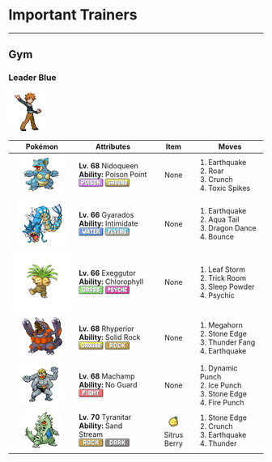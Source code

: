 # Important Trainers


---

## Gym

### Leader Blue

![Leader Blue](../../assets/important_trainers/blue.png "Leader Blue")

| Pokémon | Attributes | Item | Moves |
|:-------:|------------|:----:|-------|
| ![Nidoqueen](../../assets/sprites/nidoqueen/front.gif "Nidoqueen: Its body is covered with needle-like scales. It never shows signs of shrinking from any attack.") | **Lv. 68** Nidoqueen<br>**Ability:** <span class="tooltip" title="Contact with the Pokémon may poison the foe.">Poison Point</span><br>![poison](../../assets/types/poison.png "Poison") ![ground](../../assets/types/ground.png "Ground") | None | 1. <span class="tooltip" title="The user sets off an earthquake that hits all the Pokémon in the battle. ">Earthquake</span><br>2. <span class="tooltip" title="The foe is scared off, to be replaced by another Pokémon in its party. In the wild, the battle ends.">Roar</span><br>3. <span class="tooltip" title="The user crunches up the foe with sharp fangs. It may also lower the target’s Defense stat.">Crunch</span><br>4. <span class="tooltip" title="The user lays a trap of poison spikes at the foe’s feet. They poison foes that switch into battle.">Toxic Spikes</span> |
| ![Gyarados](../../assets/sprites/gyarados/front.gif "Gyarados: They say that during past strife, GYARADOS would appear and leave blazing ruins in its wake.") | **Lv. 66** Gyarados<br>**Ability:** <span class="tooltip" title="Lowers the foe’s Attack stat.">Intimidate</span><br>![water](../../assets/types/water.png "Water") ![flying](../../assets/types/flying.png "Flying") | None | 1. <span class="tooltip" title="The user sets off an earthquake that hits all the Pokémon in the battle. ">Earthquake</span><br>2. <span class="tooltip" title="The user attacks by swinging its tail as if it were a vicious wave in a raging storm. ">Aqua Tail</span><br>3. <span class="tooltip" title="The user vigorously performs a mystic, powerful dance that boosts its Attack and Speed stats.">Dragon Dance</span><br>4. <span class="tooltip" title="The user bounces up high, then drops on the foe on the second turn. It may also paralyze the foe.">Bounce</span> |
| ![Exeggutor](../../assets/sprites/exeggutor/front.gif "Exeggutor: Its three heads think independently. However, they are friendly and never appear to squabble.") | **Lv. 66** Exeggutor<br>**Ability:** <span class="tooltip" title="Boosts the Pokémon’s Speed in sunshine.">Chlorophyll</span><br>![grass](../../assets/types/grass.png "Grass") ![psychic](../../assets/types/psychic.png "Psychic") | None | 1. <span class="tooltip" title="A storm of sharp leaves is whipped up. The attack’s recoil sharply reduces the user’s Sp. Atk stat.">Leaf Storm</span><br>2. <span class="tooltip" title="The user creates a bizarre area in which slower Pokémon get to move first for five turns.">Trick Room</span><br>3. <span class="tooltip" title="The user scatters a big cloud of sleep- inducing dust around the foe. ">Sleep Powder</span><br>4. <span class="tooltip" title="The foe is hit by a strong telekinetic force. It may also reduce the foe’s Sp. Def stat.">Psychic</span> |
| ![Rhyperior](../../assets/sprites/rhyperior/front.gif "Rhyperior: From holes in its palms, it fires out GEODUDE. Its carapace  can withstand volcanic eruptions.") | **Lv. 68** Rhyperior<br>**Ability:** <span class="tooltip" title="Reduces damage from supereffective attacks">Solid Rock</span><br>![ground](../../assets/types/ground.png "Ground") ![rock](../../assets/types/rock.png "Rock") | None | 1. <span class="tooltip" title="Using its tough and impressive horn, the user rams into the foe  with no letup. ">Megahorn</span><br>2. <span class="tooltip" title="The user stabs the foe with a sharpened stone. It has a high critical-hit ratio. ">Stone Edge</span><br>3. <span class="tooltip" title="The user bites with electrified fangs. It may also make the foe flinch or become paralyzed.">Thunder Fang</span><br>4. <span class="tooltip" title="The user sets off an earthquake that hits all the Pokémon in the battle. ">Earthquake</span> |
| ![Machamp](../../assets/sprites/machamp/front.gif "Machamp: It quickly swings its four arms to rock its opponents with ceaseless punches and chops from all angles.") | **Lv. 68** Machamp<br>**Ability:** <span class="tooltip" title="Ensures both Pokémon’s and foe’s attacks land.">No Guard</span><br>![fighting](../../assets/types/fighting.png "Fighting") | None | 1. <span class="tooltip" title="The foe is punched with the user’s full, concentrated power. It confuses the foe if it hits.">Dynamic Punch</span><br>2. <span class="tooltip" title="The foe is punched with an icy fist. It may leave the target frozen. ">Ice Punch</span><br>3. <span class="tooltip" title="The user stabs the foe with a sharpened stone. It has a high critical-hit ratio. ">Stone Edge</span><br>4. <span class="tooltip" title="The foe is punched with a fiery fist. It may leave the target with a burn. ">Fire Punch</span> |
| ![Tyranitar](../../assets/sprites/tyranitar/front.gif "Tyranitar: Its body can’t be harmed by any sort of attack, so it is very eager to make challenges against enemies.") | **Lv. 70** Tyranitar<br>**Ability:** <span class="tooltip" title="The Pokémon summons a sandstorm in battle.">Sand Stream</span><br>![rock](../../assets/types/rock.png "Rock") ![dark](../../assets/types/dark.png "Dark") | ![Sitrus Berry](../../assets/items/sitrus_berry.png "Sitrus Berry")<br><span class="tooltip" title="It may be used or held by a Pokémon to heal the user’s HP a little.">Sitrus Berry</span> | 1. <span class="tooltip" title="The user stabs the foe with a sharpened stone. It has a high critical-hit ratio. ">Stone Edge</span><br>2. <span class="tooltip" title="The user crunches up the foe with sharp fangs. It may also lower the target’s Defense stat.">Crunch</span><br>3. <span class="tooltip" title="The user sets off an earthquake that hits all the Pokémon in the battle. ">Earthquake</span><br>4. <span class="tooltip" title="A wicked thunderbolt is dropped on the foe to inflict damage. It may also leave the target paralyzed.">Thunder</span> |


